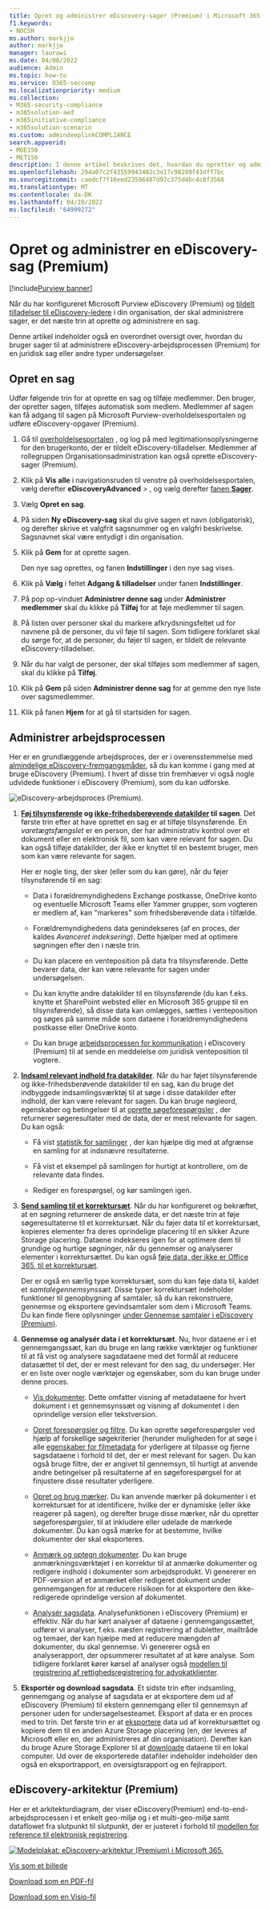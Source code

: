 ```yaml
---
title: Opret og administrer eDiscovery-sager (Premium) i Microsoft 365
f1.keywords:
- NOCSH
ms.author: markjjo
author: markjjo
manager: laurawi
ms.date: 04/08/2022
audience: Admin
ms.topic: how-to
ms.service: O365-seccomp
ms.localizationpriority: medium
ms.collection:
- M365-security-compliance
- m365solution-aed
- m365initiative-compliance
- m365solution-scenario
ms.custom: admindeeplinkCOMPLIANCE
search.appverid:
- MOE150
- MET150
description: I denne artikel beskrives det, hvordan du opretter og administrerer Microsoft Purview eDiscovery-sager (Premium). Det første trin er at oprette en sag og begynde at bruge funktioner og funktionalitet i eDiscovery (Premium).
ms.openlocfilehash: 294a07c2f43559943482c3e17c98289f41dff7bc
ms.sourcegitcommit: caedcf7f16eed23596487d97c375d4bc4c8f3566
ms.translationtype: MT
ms.contentlocale: da-DK
ms.lasthandoff: 04/20/2022
ms.locfileid: "64999272"
---
```

# <a name="create-and-manage-an-ediscovery-premium-case"></a>Opret og administrer en eDiscovery-sag (Premium)

[!include[Purview banner](../includes/purview-rebrand-banner.md)]

Når du har konfigureret Microsoft Purview eDiscovery (Premium) og [tildelt tilladelser til eDiscovery-ledere](get-started-with-advanced-ediscovery.md#step-2-assign-ediscovery-permissions) i din organisation, der skal administrere sager, er det næste trin at oprette og administrere en sag.

Denne artikel indeholder også en overordnet oversigt over, hvordan du bruger sager til at administrere eDiscovery-arbejdsprocessen (Premium) for en juridisk sag eller andre typer undersøgelser.

## <a name="create-a-case"></a>Opret en sag

Udfør følgende trin for at oprette en sag og tilføje medlemmer. Den bruger, der opretter sagen, tilføjes automatisk som medlem. Medlemmer af sagen kan få adgang til sagen på Microsoft Purview-overholdelsesportalen og udføre eDiscovery-opgaver (Premium).

1. Gå til <a href="https://go.microsoft.com/fwlink/p/?linkid=2077149" target="_blank">overholdelsesportalen</a> , og log på med legitimationsoplysningerne for den brugerkonto, der er tildelt eDiscovery-tilladelser. Medlemmer af rollegruppen Organisationsadministration kan også oprette eDiscovery-sager (Premium).

2. Klik på **Vis alle** i navigationsruden til venstre på overholdelsesportalen, vælg derefter **eDiscoveryAdvanced** > , og vælg derefter <a href="https://go.microsoft.com/fwlink/p/?linkid=2173764" target="_blank">fanen **Sager**</a>.

3. Vælg **Opret en sag**.

4. På siden **Ny eDiscovery-sag** skal du give sagen et navn (obligatorisk), og derefter skrive et valgfrit sagsnummer og en valgfri beskrivelse. Sagsnavnet skal være entydigt i din organisation.

5. Klik på **Gem** for at oprette sagen.

   Den nye sag oprettes, og fanen **Indstillinger** i den nye sag vises.

6. Klik på **Vælg** i feltet **Adgang & tilladelser** under fanen **Indstillinger**.

7. På pop op-vinduet **Administrer denne sag** under **Administrer medlemmer** skal du klikke på **Tilføj** for at føje medlemmer til sagen.

8. På listen over personer skal du markere afkrydsningsfeltet ud for navnene på de personer, du vil føje til sagen. Som tidligere forklaret skal du sørge for, at de personer, du føjer til sagen, er tildelt de relevante eDiscovery-tilladelser.

9. Når du har valgt de personer, der skal tilføjes som medlemmer af sagen, skal du klikke på **Tilføj**.

10. Klik på **Gem** på siden **Administrer denne sag** for at gemme den nye liste over sagsmedlemmer.

11. Klik på fanen **Hjem** for at gå til startsiden for sagen.

## <a name="manage-the-workflow"></a>Administrer arbejdsprocessen

Her er en grundlæggende arbejdsproces, der er i overensstemmelse med [almindelige eDiscovery-fremgangsmåder](advanced-ediscovery-edrm.md), så du kan komme i gang med at bruge eDiscovery (Premium). I hvert af disse trin fremhæver vi også nogle udvidede funktioner i eDiscovery (Premium), som du kan udforske.

![eDiscovery-arbejdsproces (Premium).](../media/AeDWorkflow.png)

1. **[Føj tilsynsførende](add-custodians-to-case.md) og [ikke-frihedsberøvende datakilder](non-custodial-data-sources.md) til sagen**. Det første trin efter at have oprettet en sag er at tilføje tilsynsførende. En *varetægtsfængslet* er en person, der har administrativ kontrol over et dokument eller en elektronisk fil, som kan være relevant for sagen. Du kan også tilføje datakilder, der ikke er knyttet til en bestemt bruger, men som kan være relevante for sagen.

   Her er nogle ting, der sker (eller som du kan gøre), når du føjer tilsynsførende til en sag:

   - Data i forældremyndighedens Exchange postkasse, OneDrive konto og eventuelle Microsoft Teams eller Yammer grupper, som vogteren er medlem af, kan "markeres" som frihedsberøvende data i tilfælde.
  
   - Forældremyndighedens data genindekseres (af en proces, der kaldes *Avanceret indeksering*). Dette hjælper med at optimere søgningen efter den i næste trin.
  
   - Du kan placere en venteposition på data fra tilsynsførende. Dette bevarer data, der kan være relevante for sagen under undersøgelsen.
  
   - Du kan knytte andre datakilder til en tilsynsførende (du kan f.eks. knytte et SharePoint websted eller en Microsoft 365 gruppe til en tilsynsførende), så disse data kan omlægges, sættes i venteposition og søges på samme måde som dataene i forældremyndighedens postkasse eller OneDrive konto.

   - Du kan bruge [arbejdsprocessen for kommunikation](managing-custodian-communications.md) i eDiscovery (Premium) til at sende en meddelelse om juridisk venteposition til vogtere.

2. **[Indsaml relevant indhold fra datakilder](create-draft-collection.md)**. Når du har føjet tilsynsførende og ikke-frihedsberøvende datakilder til en sag, kan du bruge det indbyggede indsamlingsværktøj til at søge i disse datakilder efter indhold, der kan være relevant for sagen. Du kan bruge nøgleord, egenskaber og betingelser til at [oprette søgeforespørgsler](building-search-queries.md) , der returnerer søgeresultater med de data, der er mest relevante for sagen. Du kan også:

   - Få vist [statistik for samlinger](collection-statistics-reports.md) , der kan hjælpe dig med at afgrænse en samling for at indsnævre resultaterne.

   - Få vist et eksempel på samlingen for hurtigt at kontrollere, om de relevante data findes.

   - Rediger en forespørgsel, og kør samlingen igen.

3. **[Send samling til et korrektursæt](commit-draft-collection.md)**. Når du har konfigureret og bekræftet, at en søgning returnerer de ønskede data, er det næste trin at føje søgeresultaterne til et korrektursæt. Når du føjer data til et korrektursæt, kopieres elementer fra deres oprindelige placering til en sikker Azure Storage placering. Dataene indekseres igen for at optimere dem til grundige og hurtige søgninger, når du gennemser og analyserer elementer i korrektursættet. Du kan også [føje data, der ikke er Office 365, til et korrektursæt](load-non-office-365-data-into-a-review-set.md).

   Der er også en særlig type korrektursæt, som du kan føje data til, kaldet et *samtalegennemsynssæt*. Disse typer korrektursæt indeholder funktioner til genopbygning af samtaler, så du kan rekonstruere, gennemse og eksportere gevindsamtaler som dem i Microsoft Teams. Du kan finde flere oplysninger [under Gennemse samtaler i eDiscovery (Premium)](conversation-review-sets.md).

4. **Gennemse og analysér data i et korrektursæt**. Nu, hvor dataene er i et gennemgangssæt, kan du bruge en lang række værktøjer og funktioner til at få vist og analysere sagsdataene med det formål at reducere datasættet til det, der er mest relevant for den sag, du undersøger. Her er en liste over nogle værktøjer og egenskaber, som du kan bruge under denne proces.

   - [Vis dokumenter](view-documents-in-review-set.md). Dette omfatter visning af metadataene for hvert dokument i et gennemsynssæt og visning af dokumentet i den oprindelige version eller tekstversion.

   - [Opret forespørgsler og filtre](review-set-search.md). Du kan oprette søgeforespørgsler ved hjælp af forskellige søgekriterier (herunder muligheden for at søge i alle [egenskaber for filmetadata](document-metadata-fields-in-advanced-ediscovery.md) for yderligere at tilpasse og fjerne sagsdataene i forhold til det, der er mest relevant for sagen. Du kan også bruge filtre, der er angivet til gennemsyn, til hurtigt at anvende andre betingelser på resultaterne af en søgeforespørgsel for at finjustere disse resultater yderligere. 

   - [Opret og brug mærker](tagging-documents.md). Du kan anvende mærker på dokumenter i et korrektursæt for at identificere, hvilke der er dynamiske (eller ikke reagerer på sagen), og derefter bruge disse mærker, når du opretter søgeforespørgsler, til at inkludere eller udelade de mærkede dokumenter. Du kan også mærke for at bestemme, hvilke dokumenter der skal eksporteres.

   - [Anmærk og optegn dokumenter](view-documents-in-review-set.md#annotate-view). Du kan bruge anmærkningsværktøjet i en korrektur til at anmærke dokumenter og redigere indhold i dokumenter som arbejdsprodukt. Vi genererer en PDF-version af et anmærket eller redigeret dokument under gennemgangen for at reducere risikoen for at eksportere den ikke-redigerede oprindelige version af dokumentet.

   - [Analysér sagsdata](analyzing-data-in-review-set.md). Analysefunktionen i eDiscovery (Premium) er effektiv. Når du har kørt analyser af dataene i gennemgangssættet, udfører vi analyser, f.eks. næsten registrering af dubletter, mailtråde og temaer, der kan hjælpe med at reducere mængden af dokumenter, du skal gennemse. Vi genererer også en analyserapport, der opsummerer resultatet af at køre analyse. Som tidligere forklaret kører kørsel af analyser også [modellen til registrering af rettighedsregistrering for advokatklienter](attorney-privilege-detection.md#use-the-attorney-client-privilege-detection-model).

5. **Eksportér og download sagsdata**. Et sidste trin efter indsamling, gennemgang og analyse af sagsdata er at eksportere dem ud af eDiscovery (Premium) til ekstern gennemgang eller til gennemsyn af personer uden for undersøgelsesteamet. Eksport af data er en proces med to trin. Det første trin er at [eksportere](export-documents-from-review-set.md) data ud af korrektursættet og kopiere dem til en anden Azure Storage placering (en, der leveres af Microsoft eller en, der administreres af din organisation). Derefter kan du bruge Azure Storage Explorer til at [downloade](download-export-jobs.md) dataene til en lokal computer. Ud over de eksporterede datafiler indeholder indeholder den også en eksportrapport, en oversigtsrapport og en fejlrapport.

## <a name="ediscovery-premium-architecture"></a>eDiscovery-arkitektur (Premium)

Her er et arkitekturdiagram, der viser eDiscovery(Premium) end-to-end-arbejdsprocessen i et enkelt geo-miljø og i et multi-geo-miljø samt dataflowet fra slutpunkt til slutpunkt, der er justeret i forhold til [modellen for reference til elektronisk registrering](overview-ediscovery-20.md#ediscovery-premium-alignment-with-the-electronic-discovery-reference-model).

[![Modelplakat: eDiscovery-arkitektur (Premium) i Microsoft 365.](../media/solutions-architecture-center/ediscovery-poster-thumb.png)](../media/solutions-architecture-center/m365-advanced-ediscovery-architecture.png)

[Vis som et billede](../media/solutions-architecture-center/m365-advanced-ediscovery-architecture.png)

[Download som en PDF-fil](https://download.microsoft.com/download/d/1/c/d1ce536d-9bcf-4d31-b75b-fcf0dc560665/m365-advanced-ediscovery-architecture.pdf)

[Download som en Visio-fil](https://download.microsoft.com/download/d/1/c/d1ce536d-9bcf-4d31-b75b-fcf0dc560665/m365-advanced-ediscovery-architecture.vsdx)

